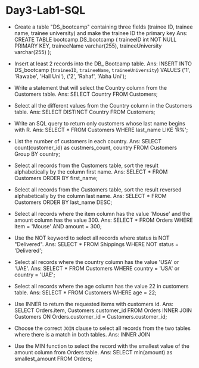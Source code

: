 # Day3-Lab1-SQL

- Create a table "DS_bootcamp" containing three fields (trainee ID, trainee name, trainee university) and make the trainee ID the primary key
Ans: 
CREATE TABLE bootcamp.DS_bootcamp (
    traineeID int NOT NULL PRIMARY KEY,
    traineeName varchar(255),
    traineeUniversity varchar(255)
);

- Insert at least 2 records into the DB_ Bootcamp table.
Ans:
INSERT INTO DS_bootcamp (`traineeID`, `traineeName`, `traineeUniversity`) 
VALUES ('1', 'Rawabe', 'Hail Uni'),
('2', 'Rahaf', 'Abha Uni');

- Write a statement that will select the Country column from the Customers table.
Ans:
SELECT Country FROM Customers;

- Select all the different values from the Country column in the Customers table.
Ans:
SELECT DISTINCT Country FROM Customers;

- Write an SQL query to return only customers whose last name begins with R.
Ans:
SELECT * FROM Customers WHERE last_name LIKE 'R%';

- List the number of customers in each country.
Ans:
SELECT count(customer_id) as custmers_count, country 
FROM Customers
Group BY country;

- Select all records from the Customers table, sort the result alphabetically by the column first name.
Ans:
SELECT * FROM Customers
ORDER BY first_name;

- Select all records from the Customers table, sort the result reversed alphabetically by the column last name.
Ans:
SELECT * FROM Customers
ORDER BY last_name DESC;

- Select all records where the item column has the value 'Mouse' and the amount column has the value 300.
Ans:
SELECT * FROM Orders
WHERE item = 'Mouse' AND amount = 300;

- Use the NOT keyword to select all records where status is NOT "Delivered".
Ans:
SELECT * FROM Shippings
WHERE NOT status = 'Delivered';

- Select all records where the country column has the value 'USA' or 'UAE'.
Ans:
SELECT * FROM Customers
WHERE country = 'USA' or country = 'UAE';

- Select all records where the age column has the value 22 in customers table.
Ans:
SELECT * FROM Customers
WHERE age = 22;

- Use INNER to return the requested items with customers id.
Ans:
SELECT Orders.item, Customers.customer_id
FROM Orders
INNER JOIN Customers
ON Orders.customer_id = Customers.customer_id;

- Choose the correct `JOIN` clause to select all records from the two tables where there is a match in both tables.
Ans:
INNER JOIN

- Use the MIN function to select the record with the smallest value of the amount column from Orders table.
Ans:
SELECT min(amount) as smallest_amount 
FROM Orders;

